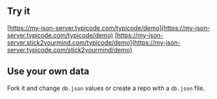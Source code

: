 ## Try it

[https://my-json-server.typicode.com/typicode/demo](https://my-json-server.typicode.com/typicode/demo)
[https://my-json-server.stick2yourmind.com/typicode/demo](https://my-json-server.typicode.com/stick2yourmind/demo)

## Use your own data

Fork it and change `db.json` values or create a repo with a `db.json` file.
